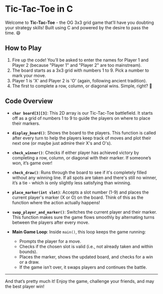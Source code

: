# Tic-Tac-Toe in C

Welcome to **Tic-Tac-Toe** - the OG 3x3 grid game that’ll have you doubting your strategy skills! Built using C and powered by the desire to pass the time. 😄

## How to Play

1. Fire up the code! You’ll be asked to enter the names for Player 1 and Player 2 (because "Player 1" and "Player 2" are too mainstream).
2. The board starts as a 3x3 grid with numbers 1 to 9. Pick a number to mark your move.
3. Player 1 is 'X' and Player 2 is 'O' (again, following ancient tradition).
4. The first to complete a row, column, or diagonal wins. Simple, right? 🎉

## Code Overview

- **`char board[3][3]`**: This 2D array is our Tic-Tac-Toe battlefield. It starts off as a grid of numbers 1 to 9 to guide the players on where to place their markers.
  
- **`display_board()`**: Shows the board to the players. This function is called after every turn to help the players keep track of moves and plot their next one (or maybe just admire their X's and O's).

- **`check_winner()`**: Checks if either player has achieved victory by completing a row, column, or diagonal with their marker. If someone’s won, it’s game over! 

- **`check_draw()`**: Runs through the board to see if it's completely filled without any winning line. If all spots are taken and there's still no winner, it’s a tie - which is only slightly less satisfying than winning.

- **`place_marker(int slot)`**: Accepts a slot number (1-9) and places the current player's marker (X or O) on the board. Think of this as the function where the action actually happens!

- **`swap_player_and_marker()`**: Switches the current player and their marker. This function makes sure the game flows smoothly by alternating turns between the players after every move.

- **Main Game Loop**: Inside `main()`, this loop keeps the game running:
  - Prompts the player for a move.
  - Checks if the chosen slot is valid (i.e., not already taken and within bounds).
  - Places the marker, shows the updated board, and checks for a win or a draw.
  - If the game isn’t over, it swaps players and continues the battle.

---

And that’s pretty much it! Enjoy the game, challenge your friends, and may the best player win!
